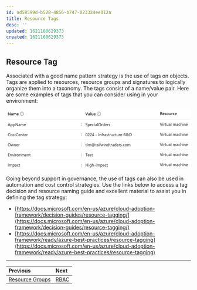 ```yaml
---
id: ad58599d-b528-4856-b747-023324ee012a
title: Resource Tags
desc: ''
updated: 1621160629373
created: 1621160629373
---
```

## Resource Tag

Associated with a good name pattern strategy is the use of tags on objects. Tags are applied to resources, resource groups and signatures to logically organize them into a taxonomy. The tags consist of a name/value pair. Here are some examples of tags that you can consider using in your environment:

![resource-tag](./assets/images/resource-tag.png)

Going beyond support in governance, the use of tags can also be used in automation and cost control strategies. Use the links below to access a tag decision and resource naming guide and excellent material to assist you in defining the tag strategy:
* [https://docs.microsoft.com/en-us/azure/cloud-adoption-framework/decision-guides/resource-tagging/](https://docs.microsoft.com/en-us/azure/cloud-adoption-framework/decision-guides/resource-tagging/)
* [https://docs.microsoft.com/en-us/azure/cloud-adoption-framework/ready/azure-best-practices/resource-tagging](https://docs.microsoft.com/en-us/azure/cloud-adoption-framework/ready/azure-best-practices/resource-tagging)

---

Previous| Next |
:----- |:-----
[Resource Groups](resource-groups.md)| [RBAC](rbac.md)
